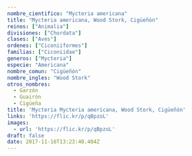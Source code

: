 ```yaml
---
nombre_cientifico: "Mycteria americana"
title: "Mycteria americana, Wood Stork, Cigüeñón"
reinos: ["Animalia"]
divisiones: ["Chordata"]
clases: ["Aves"]
ordenes: ["Ciconiiformes"]
familias: ["Ciconiidae"]
generos: ["Mycteria"]
especie: "Americana"
nombre_comun: "Cigüeñón"
nombre_ingles: "Wood Stork"
otros_nombres:
  - Garzón
  - Guairón
  - Cigüeña
title: 'Mycteria Mycteria americana, Wood Stork, Cigüeñón'
links: 'https://flic.kr/p/qBpzoL'
images:
  - url: 'https://flic.kr/p/qBpzoL'
draft: false
date: 2017-11-16T13:23:40.404Z
---
```


